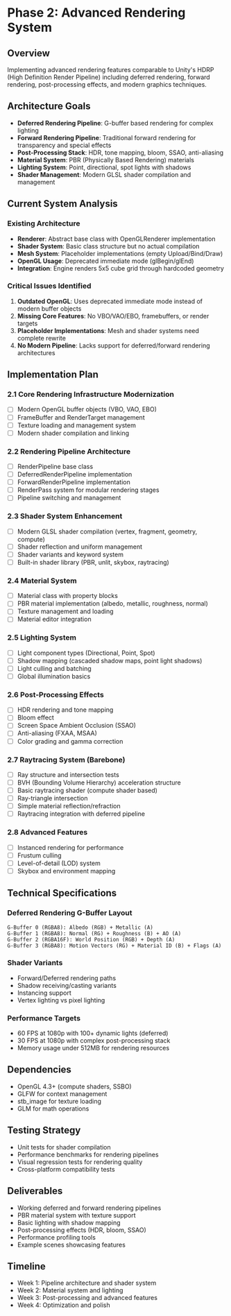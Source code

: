 # Phase 2: Advanced Rendering System

## Overview
Implementing advanced rendering features comparable to Unity's HDRP (High Definition Render Pipeline) including deferred rendering, forward rendering, post-processing effects, and modern graphics techniques.

## Architecture Goals
- **Deferred Rendering Pipeline**: G-buffer based rendering for complex lighting
- **Forward Rendering Pipeline**: Traditional forward rendering for transparency and special effects  
- **Post-Processing Stack**: HDR, tone mapping, bloom, SSAO, anti-aliasing
- **Material System**: PBR (Physically Based Rendering) materials
- **Lighting System**: Point, directional, spot lights with shadows
- **Shader Management**: Modern GLSL shader compilation and management

## Current System Analysis

### Existing Architecture
- **Renderer**: Abstract base class with OpenGLRenderer implementation
- **Shader System**: Basic class structure but no actual compilation
- **Mesh System**: Placeholder implementations (empty Upload/Bind/Draw)
- **OpenGL Usage**: Deprecated immediate mode (glBegin/glEnd)
- **Integration**: Engine renders 5x5 cube grid through hardcoded geometry

### Critical Issues Identified
1. **Outdated OpenGL**: Uses deprecated immediate mode instead of modern buffer objects
2. **Missing Core Features**: No VBO/VAO/EBO, framebuffers, or render targets
3. **Placeholder Implementations**: Mesh and shader systems need complete rewrite
4. **No Modern Pipeline**: Lacks support for deferred/forward rendering architectures

## Implementation Plan

### 2.1 Core Rendering Infrastructure Modernization
- [ ] Modern OpenGL buffer objects (VBO, VAO, EBO)
- [ ] FrameBuffer and RenderTarget management
- [ ] Texture loading and management system
- [ ] Modern shader compilation and linking

### 2.2 Rendering Pipeline Architecture
- [ ] RenderPipeline base class
- [ ] DeferredRenderPipeline implementation
- [ ] ForwardRenderPipeline implementation  
- [ ] RenderPass system for modular rendering stages
- [ ] Pipeline switching and management

### 2.3 Shader System Enhancement
- [ ] Modern GLSL shader compilation (vertex, fragment, geometry, compute)
- [ ] Shader reflection and uniform management
- [ ] Shader variants and keyword system
- [ ] Built-in shader library (PBR, unlit, skybox, raytracing)

### 2.4 Material System
- [ ] Material class with property blocks
- [ ] PBR material implementation (albedo, metallic, roughness, normal)
- [ ] Texture management and loading
- [ ] Material editor integration

### 2.5 Lighting System
- [ ] Light component types (Directional, Point, Spot)
- [ ] Shadow mapping (cascaded shadow maps, point light shadows)
- [ ] Light culling and batching
- [ ] Global illumination basics

### 2.6 Post-Processing Effects
- [ ] HDR rendering and tone mapping
- [ ] Bloom effect
- [ ] Screen Space Ambient Occlusion (SSAO)
- [ ] Anti-aliasing (FXAA, MSAA)
- [ ] Color grading and gamma correction

### 2.7 Raytracing System (Barebone)
- [ ] Ray structure and intersection tests
- [ ] BVH (Bounding Volume Hierarchy) acceleration structure
- [ ] Basic raytracing shader (compute shader based)
- [ ] Ray-triangle intersection
- [ ] Simple material reflection/refraction
- [ ] Raytracing integration with deferred pipeline

### 2.8 Advanced Features
- [ ] Instanced rendering for performance
- [ ] Frustum culling
- [ ] Level-of-detail (LOD) system
- [ ] Skybox and environment mapping

## Technical Specifications

### Deferred Rendering G-Buffer Layout
```
G-Buffer 0 (RGBA8): Albedo (RGB) + Metallic (A)
G-Buffer 1 (RGBA8): Normal (RG) + Roughness (B) + AO (A) 
G-Buffer 2 (RGBA16F): World Position (RGB) + Depth (A)
G-Buffer 3 (RGBA8): Motion Vectors (RG) + Material ID (B) + Flags (A)
```

### Shader Variants
- Forward/Deferred rendering paths
- Shadow receiving/casting variants
- Instancing support
- Vertex lighting vs pixel lighting

### Performance Targets
- 60 FPS at 1080p with 100+ dynamic lights (deferred)
- 30 FPS at 1080p with complex post-processing stack
- Memory usage under 512MB for rendering resources

## Dependencies
- OpenGL 4.3+ (compute shaders, SSBO)
- GLFW for context management
- stb_image for texture loading
- GLM for math operations

## Testing Strategy
- Unit tests for shader compilation
- Performance benchmarks for rendering pipelines
- Visual regression tests for rendering quality
- Cross-platform compatibility tests

## Deliverables
- Working deferred and forward rendering pipelines
- PBR material system with texture support
- Basic lighting with shadow mapping
- Post-processing effects (HDR, bloom, SSAO)
- Performance profiling tools
- Example scenes showcasing features

## Timeline
- Week 1: Pipeline architecture and shader system
- Week 2: Material system and lighting
- Week 3: Post-processing and advanced features
- Week 4: Optimization and polish

